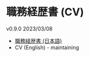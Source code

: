 # 職務経歴書 (CV)

v0.9.0 2023/03/08

- [職務経歴書 (日本語)](https://github.com/Toxumuharu/CV/blob/main/cv_ja.md)
- CV (English) - maintaining